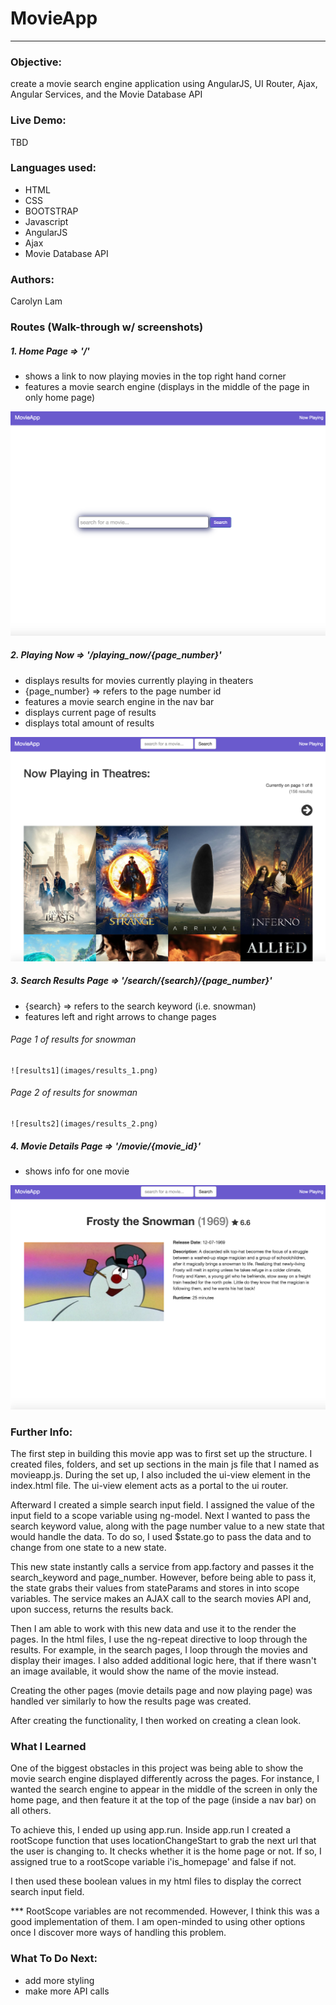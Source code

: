 # MovieApp
---
### Objective:
create a movie search engine application using AngularJS, UI Router, Ajax, Angular Services, and the Movie Database API

### Live Demo:

TBD
<!-- [MovieApp] (http://xmasblackjack.surge.sh/) -->

### Languages used:

* HTML
* CSS
* BOOTSTRAP
* Javascript
* AngularJS
* Ajax
* Movie Database API

### Authors:

Carolyn Lam

### Routes (Walk-through w/ screenshots)

#####  1. Home Page => '/'

  * shows a link to now playing movies in the top right hand corner
  * features a movie search engine (displays in the middle of the page in only home page)

  ![home](images/home.png)

#####  2. Playing Now => '/playing_now/{page_number}'

  * displays results for movies currently playing in theaters
  * {page_number} => refers to the page number id
  * features a movie search engine in the nav bar
  * displays current page of results
  * displays total amount of results      

  ![playing_now](images/now_1.png)

#####  3. Search Results Page => '/search/{search}/{page_number}'

  * {search} => refers to the search keyword (i.e. snowman)
  * features left and right arrows to change pages

  ###### Page 1 of results for snowman
    ![results1](images/results_1.png)

  ###### Page 2 of results for snowman
    ![results2](images/results_2.png)

#####  4. Movie Details Page => '/movie/{movie_id}'

  * shows info for one movie

  ![movie_details](images/movie_details.png)

### Further Info:

The first step in building this movie app was to first set up the structure. I created files, folders, and set up sections in the main js file that I named as movieapp.js. During the set up, I also included the ui-view element in the index.html file. The ui-view element acts as a portal to the ui router.

Afterward I created a simple search input field. I assigned the value of the input field to a scope variable using ng-model. Next I wanted to pass the search keyword value, along with the page number value to a new state that would handle the data. To do so, I used $state.go to pass the data and to change from one state to a new state.

This new state instantly calls a service from app.factory and passes it the search_keyword and page_number. However, before being able to pass it, the state grabs their values from stateParams and stores in into scope variables. The service makes an AJAX call to the search movies API and, upon success, returns the results back.

Then I am able to work with this new data and use it to the render the pages. In the html files, I use the ng-repeat directive to loop through the results. For example, in the search pages, I loop through the movies and display their images. I also added additional logic here, that if there wasn't an image available, it would show the name of the movie instead.

Creating the other pages (movie details page and now playing page) was handled ver similarly to how the results page was created.

After creating the functionality, I then worked on creating a clean look.

### What I Learned

One of the biggest obstacles in this project was being able to show the movie search engine displayed differently across the pages. For instance, I wanted the search engine to appear in the middle of the screen in only the home page, and then feature it at the top of the page (inside a nav bar) on all others.

To achieve this, I ended up using app.run. Inside app.run I created a rootScope function that uses locationChangeStart to grab the next url that the user is changing to. It checks whether it is the home page or not. If so, I assigned true to a rootScope variable i'is_homepage' and false if not.

I then used these boolean values in my html files to display the correct search input field.

*** RootScope variables are not recommended. However, I think this was a good implementation of them. I am open-minded to using other options once I discover more ways of handling this problem.

### What To Do Next:

  * add more styling
  * make more API calls
